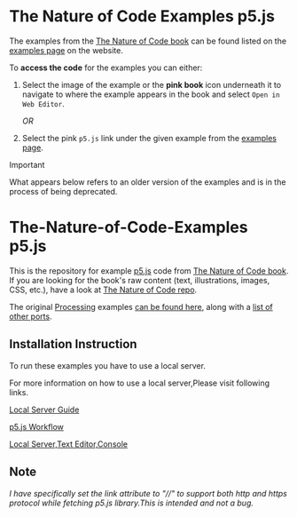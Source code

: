 # The Nature of Code Examples p5.js
The examples from the [The Nature of Code book](https://natureofcode.com/) can be
found listed on the [examples page](https://natureofcode.com/examples) on the website.

To **access the code** for the examples you can either:
1. Select the image of the example or the **pink book** icon underneath it to navigate
   to where the example appears in the book and select `Open in Web Editor`.
   
	*OR*

2. Select the pink `p5.js` link under the given example from the [examples page](https://natureofcode.com/examples).
  
> [!IMPORTANT]
> What appears below refers to an older version of the examples and is in the
> process of being deprecated.

# The-Nature-of-Code-Examples p5.js

This is the repository for example [p5.js](https://github.com/lmccart/p5.js/) code from [The Nature of Code book](http://natureofcode.com/).  If you are looking for the book's raw content (text, illustrations, images, CSS, etc.), have a look at [The Nature of Code repo](https://github.com/shiffman/The-Nature-of-Code).

The original [Processing](http://processing.org) examples [can be found here](https://github.com/shiffman/The-Nature-of-Code-Examples), along with a [list of other ports](https://github.com/shiffman/The-Nature-of-Code-Examples/blob/master/README.md).


## Installation Instruction

To run these examples you have to use a local server.

For more information on how to use a local server,Please visit following links.

[Local Server Guide](https://github.com/processing/p5.js/wiki/Local-server)

[p5.js Workflow](https://www.youtube.com/watch?v=HZ4D3wDRaec)

[Local Server,Text Editor,Console](https://www.youtube.com/watch?v=UCHzlUiDD10)


## Note

*I have specifically set the link attribute to "//" to support both http and https protocol while fetching p5.js library.This is intended and not a bug.*



